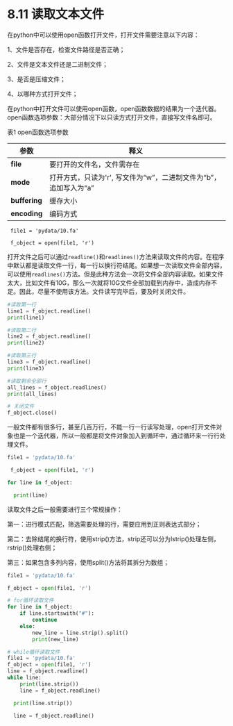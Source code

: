 # 8.11 读取文本文件

在python中可以使用open函数打开文件，打开文件需要注意以下内容：

1、文件是否存在，检查文件路径是否正确；

2、文件是文本文件还是二进制文件；

3、是否是压缩文件；

4、以哪种方式打开文件；

 

在python中打开文件可以使用open函数，open函数数据的结果为一个迭代器。open函数选项参数：大部分情况下以只读方式打开文件，直接写文件名即可。

表1 open函数选项参数

| **参数**      | **释义**                                                     |
| ------------- | ------------------------------------------------------------ |
| **file**      | 要打开的文件名，文件需存在                                   |
| **mode**      | 打开方式，只读为'r', 写文件为“w”，二进制文件为“b”，追加写入为“a” |
| **buffering** | 缓存大小                                                     |
| **encoding**  | 编码方式                                                     |

 

```
 file1 = 'pydata/10.fa'

 f_object = open(file1, 'r')
```

打开文件之后可以通过`readline()`和`readlines()`方法来读取文件的内容。在程序中默认都是读取文件一行，每一行以换行符结尾。如果想一次读取文件全部内容，可以使用`readlines()`方法。但是此种方法会一次将文件全部内容读取。如果文件太大，比如文件有10G，那么一次就将10G文件全部加载到内存中，造成内存不足。因此，尽量不使用该方法。文件读写完毕后，要及时关闭文件。

 

```python
#读取第一行
line1 = f_object.readline()
print(line1)

#读取第二行
line2 = f_object.readline()
print(line2)

#读取第三行
line3 = f_object.readline()
print(line3)

#读取剩余全部行
all_lines = f_object.readlines()
print(all_lines)

# 关闭文件
f_object.close()
```

 

一般文件都有很多行，甚至几百万行，不能一行一行读写处理，open打开文件对象也是一个迭代器，所以一般都是将文件对象加入到循环中，通过循环来一行行处理文件。

 
```python
file1 = 'pydata/10.fa'

 f_object = open(file1, 'r')

for line in f_object:

  print(line)
```
 

读取文件之后一般需要进行三个常规操作：

第一：进行模式匹配，筛选需要处理的行，需要应用到正则表达式部分；

第二：去除结尾的换行符，使用strip()方法，strip还可以分为lstrip()处理左侧，rstrip()处理右侧；

第三：如果包含多列内容，使用split()方法将其拆分为数组；

```python
file1 = 'pydata/10.fa'

f_object = open(file1, 'r')

# for循环读取文件
for line in f_object:
    if line.startswith("#"):
        continue
    else:
        new_line = line.strip().split()
        print(new_line)

# while循环读取文件
file1 = 'pydata/10.fa'
f_object = open(file1, 'r')
line = f_object.readline()
while line:
    print(line.strip())
    line = f_object.readline()

  print(line.strip())

  line = f_object.readline()
  ```
